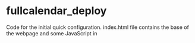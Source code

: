 # fullcalendar_deploy

Code for the initial quick configuration. index.html file contains the base of the webpage and some JavaScript in <script> blocks to render the calendar
